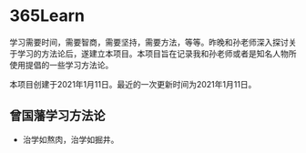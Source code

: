 # 365Learn

学习需要时间，需要智商，需要坚持，需要方法，等等。昨晚和孙老师深入探讨关于学习的方法论后，遂建立本项目。本项目旨在记录我和孙老师或者是知名人物所使用提倡的一些学习方法论。

本项目创建于2021年1月11日。最近的一次更新时间为2021年1月11日。

## 曾国藩学习方法论

- 治学如熬肉，治学如掘井。